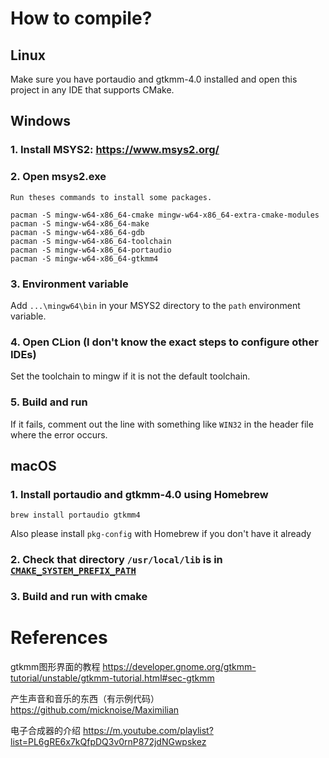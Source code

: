 # How to compile?
## Linux
Make sure you have portaudio and gtkmm-4.0 installed and open this project in any IDE that supports CMake.

## Windows
### 1. Install MSYS2: https://www.msys2.org/

### 2. Open msys2.exe

    Run theses commands to install some packages.
```
pacman -S mingw-w64-x86_64-cmake mingw-w64-x86_64-extra-cmake-modules
pacman -S mingw-w64-x86_64-make
pacman -S mingw-w64-x86_64-gdb
pacman -S mingw-w64-x86_64-toolchain
pacman -S mingw-w64-x86_64-portaudio
pacman -S mingw-w64-x86_64-gtkmm4
```

### 3. Environment variable
Add `...\mingw64\bin` in your MSYS2 directory to the `path` environment variable.

### 4. Open CLion (I don't know the exact steps to configure other IDEs)

   Set the toolchain to mingw if it is not the default toolchain.

### 5. Build and run

   If it fails, comment out the line with something like `WIN32` in the header file where the error occurs.

## macOS
### 1. Install portaudio and gtkmm-4.0 using Homebrew

```shell
brew install portaudio gtkmm4
```

Also please install `pkg-config` with Homebrew if you don't have it already

### 2. Check that directory `/usr/local/lib` is in [`CMAKE_SYSTEM_PREFIX_PATH`](http://www.cmake.org/cmake/help/v2.8.12/cmake.html#variable:CMAKE_SYSTEM_PREFIX_PATH)

### 3. Build and run with cmake

# References
gtkmm图形界面的教程
https://developer.gnome.org/gtkmm-tutorial/unstable/gtkmm-tutorial.html#sec-gtkmm

产生声音和音乐的东西（有示例代码）
https://github.com/micknoise/Maximilian

电子合成器的介绍
https://m.youtube.com/playlist?list=PL6gRE6x7kQfpDQ3v0rnP872jdNGwpskez
